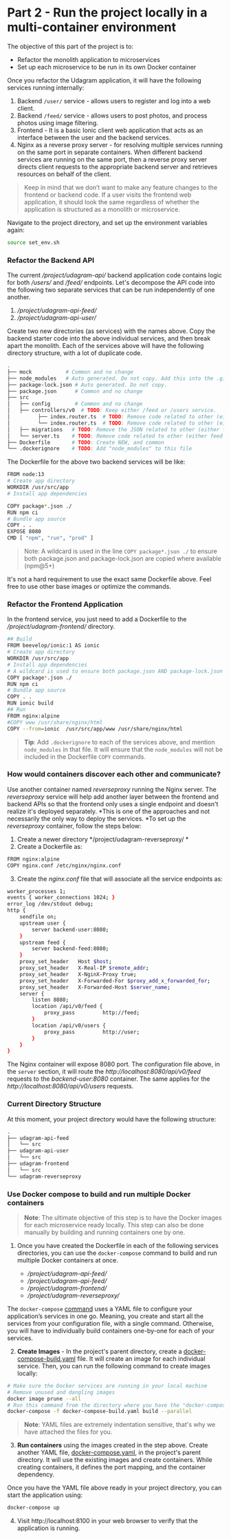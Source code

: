 # Part 2 - Run the project locally in a multi-container environment

The objective of this part of the project is to:

* Refactor the monolith application to microservices
* Set up each microservice to be run in its own Docker container

Once you refactor the Udagram application, it will have the following services running internally:

1. Backend `/user/` service - allows users to register and log into a web client.
1. Backend `/feed/` service - allows users to post photos, and process photos using image filtering. 
1. Frontend - It is a basic Ionic client web application that acts as an interface between the user and the backend services.
1. Nginx as a reverse proxy server - for resolving multiple services running on the same port in separate containers. When different backend services are running on the same port, then a reverse proxy server directs client requests to the appropriate backend server and retrieves resources on behalf of the client.

> Keep in mind that we don’t want to make any feature changes to the frontend or backend code. If a user visits the frontend web application, it should look the same regardless of whether the application is structured as a monolith or microservice.  





Navigate to the project directory, and set up the environment variables again:

```bash
source set_env.sh
```

### Refactor the Backend API

The current */project/udagram-api/* backend application code contains logic for both */users/*  and */feed/*  endpoints. Let's decompose the API code into the following two separate services that can be run independently of one another.

1. */project/udagram-api-feed/* 
1. */project/udagram-api-user/* 

Create two new directories (as services) with the names above. Copy the backend starter code into the above individual services, and then break apart the monolith. Each of the services above will have the following directory structure, with a lot of duplicate code.

```bash
.
├── mock           # Common and no change 
├── node_modules   # Auto generated. Do not copy. Add this into the .gitignore and .dockerignore
├── package-lock.json # Auto generated. Do not copy.
├── package.json      # Common and no change 
├── src
│   ├── config        # Common and no change
│   ├── controllers/v0  # TODO: Keep either /feed or /users service.   Delete the other folder
│         ├── index.router.ts  # TODO: Remove code related to other (either feed or users) service 
│         └── index.router.ts  # TODO: Remove code related to other (either feed or users) service 
│   ├── migrations   # TODO: Remove the JSON related to other (either feed or users) 
│   └── server.ts    # TODO: Remove code related to other (either feed or users) service 
├── Dockerfile       # TODO: Create NEW, and common
└── .dockerignore    # TODO: Add "node_modules" to this file
```

The Dockerfile for the above two backend services will be like:

```bash
FROM node:13
# Create app directory
WORKDIR /usr/src/app
# Install app dependencies

COPY package*.json ./
RUN npm ci 
# Bundle app source
COPY . .
EXPOSE 8080
CMD [ "npm", "run", "prod" ]
```
> Note: A wildcard is used in the line `COPY package*.json ./` to ensure both package.json and package-lock.json are copied where available (npm@5+)

It's not a hard requirement to use the exact same Dockerfile above. Feel free to use other base images or optimize the commands.

### Refactor the Frontend Application

In the frontend service, you just need to add a Dockerfile to the */project/udagram-frontend/* directory. 

```bash
## Build
FROM beevelop/ionic:1 AS ionic
# Create app directory
WORKDIR /usr/src/app
# Install app dependencies
# A wildcard is used to ensure both package.json AND package-lock.json are copied
COPY package*.json ./
RUN npm ci
# Bundle app source
COPY . .
RUN ionic build
## Run 
FROM nginx:alpine
#COPY www /usr/share/nginx/html
COPY --from=ionic  /usr/src/app/www /usr/share/nginx/html
```

> **Tip**: Add `.dockerignore` to each of the services above, and mention `node_modules` in that file. It will ensure that the `node_modules` will not be included in the Dockerfile `COPY` commands.  
>

### How would containers discover each other and communicate?
Use another container named *reverseproxy* running the Nginx server. The *reverseproxy* service will help add another layer between the frontend and backend APIs so that the frontend only uses a single endpoint and doesn't realize it's deployed separately. *This is one of the approaches and not necessarily the only way to deploy the services. *To set up the *reverseproxy* container, follow the steps below:

1. Create a newer directory */project/udagram-reverseproxy/  *
2. Create a Dockerfile as:
```bash
FROM nginx:alpine
COPY nginx.conf /etc/nginx/nginx.conf
```

3. Create the *nginx.conf* file that will associate all the service endpoints as:
```bash
worker_processes 1;  
events { worker_connections 1024; }
error_log /dev/stdout debug;
http {
    sendfile on;
    upstream user {
        server backend-user:8080;
    }
    upstream feed {
        server backend-feed:8080;
    }
    proxy_set_header   Host $host;
    proxy_set_header   X-Real-IP $remote_addr;
    proxy_set_header   X-NginX-Proxy true;
    proxy_set_header   X-Forwarded-For $proxy_add_x_forwarded_for;
    proxy_set_header   X-Forwarded-Host $server_name;    
    server {
        listen 8080;
        location /api/v0/feed {
            proxy_pass         http://feed;
        }
        location /api/v0/users {
            proxy_pass         http://user;
        }            
    }
}
```
The Nginx container will expose 8080 port. The configuration file above, in the `server` section, it will route the *http://localhost:8080/api/v0/feed* requests to the *backend-user:8080* container. The same applies for the *http://localhost:8080/api/v0/users* requests.


### Current Directory Structure
At this moment, your project directory would have the following structure:
```bash
.
├── udagram-api-feed
│   └── src
├── udagram-api-user
│   └── src
├── udagram-frontend
│   └── src
└── udagram-reverseproxy
```



### Use Docker compose to build and run multiple Docker containers

> **Note**: The ultimate objective of this step is to have the Docker images for each microservice ready locally. This step can also be done manually by building and running containers one by one. 


1. Once you have created the Dockerfile in each of the following services directories, you can use the `docker-compose` command to build and run multiple Docker containers at once.

   - */project/udagram-api-feed/* 
   - */project/udagram-api-feed/* 
   - */project/udagram-frontend/* 
   - */project/udagram-reverseproxy/*

 The `docker-compose`  <a href="https://docs.docker.com/compose/" target="_blank">command</a> uses a YAML file to configure your application’s services in one go. Meaning, you create and start all the services from your configuration file, with a single command. Otherwise, you will have to individually build containers one-by-one for each of your services. 



2. **Create Images** - In the project's parent directory, create a [docker-compose-build.yaml](https://video.udacity-data.com/topher/2021/July/60e28b72_docker-compose-build/docker-compose-build.yaml) file. It will create an image for each individual service. Then, you can run the following command to create images locally:
```bash
# Make sure the Docker services are running in your local machine
# Remove unused and dangling images
docker image prune --all
# Run this command from the directory where you have the "docker-compose-build.yaml" file present
docker-compose -f docker-compose-build.yaml build --parallel
```
>**Note**: YAML files are extremely indentation sensitive, that's why we have attached the files for you. 


3. **Run containers** using the images created in the step above. Create another YAML file, [docker-compose.yaml](https://video.udacity-data.com/topher/2021/July/60e28b91_docker-compose/docker-compose.yaml),  in the project's parent directory. It will use the existing images and create containers. While creating containers, it defines the port mapping, and the container dependency. 

 Once you have the YAML file above ready in your project directory, you can start the application using:
```bash
docker-compose up
```

4. Visit http://localhost:8100 in your web browser to verify that the application is running. 


